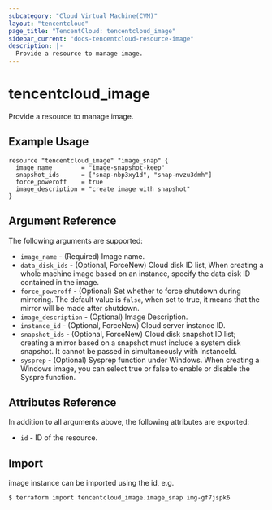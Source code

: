 ```yaml
---
subcategory: "Cloud Virtual Machine(CVM)"
layout: "tencentcloud"
page_title: "TencentCloud: tencentcloud_image"
sidebar_current: "docs-tencentcloud-resource-image"
description: |-
  Provide a resource to manage image.
---
```


# tencentcloud_image

Provide a resource to manage image.

## Example Usage

```hcl
resource "tencentcloud_image" "image_snap" {
  image_name        = "image-snapshot-keep"
  snapshot_ids      = ["snap-nbp3xy1d", "snap-nvzu3dmh"]
  force_poweroff    = true
  image_description = "create image with snapshot"
}
```

## Argument Reference

The following arguments are supported:

* `image_name` - (Required) Image name.
* `data_disk_ids` - (Optional, ForceNew) Cloud disk ID list, When creating a whole machine image based on an instance, specify the data disk ID contained in the image.
* `force_poweroff` - (Optional) Set whether to force shutdown during mirroring. The default value is `false`, when set to true, it means that the mirror will be made after shutdown.
* `image_description` - (Optional) Image Description.
* `instance_id` - (Optional, ForceNew) Cloud server instance ID.
* `snapshot_ids` - (Optional, ForceNew) Cloud disk snapshot ID list; creating a mirror based on a snapshot must include a system disk snapshot. It cannot be passed in simultaneously with InstanceId.
* `sysprep` - (Optional) Sysprep function under Windows. When creating a Windows image, you can select true or false to enable or disable the Syspre function.

## Attributes Reference

In addition to all arguments above, the following attributes are exported:

* `id` - ID of the resource.



## Import

image instance can be imported using the id, e.g.

```
$ terraform import tencentcloud_image.image_snap img-gf7jspk6
```


